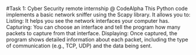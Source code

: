 #Task 1: Cyber Security remote internship @ CodeAlpha
This Python code implements a basic network sniffer using the Scapy library. It allows you to:
Listing: It helps you see the network interfaces your computer has.
Capturing: You can choose an interface and tell the program how many packets to capture from that interface.
Displaying: Once captured, the program shows detailed information about each packet, including the type of communication (e.g., TCP, UDP) and the data being sent.
